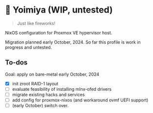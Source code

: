 # 🎇 Yoimiya (WIP, untested)

> Just like fireworks!

NixOS configuration for Proxmox VE hypervisor host. 

Migration planned early October, 2024. So far this profile is work in progress and untested.

## To-dos

Goal: apply on bare-metal early October, 2024

- [x] init zroot RAID-1 layout
- [ ] evaluate feasibility of installing mlnx-ofed drivers
- [ ] migrate existing hacks and services
- [ ] add config for proxmox-nixos (and workaround ovmf UEFI support)
- [ ] (early October) switch over.
